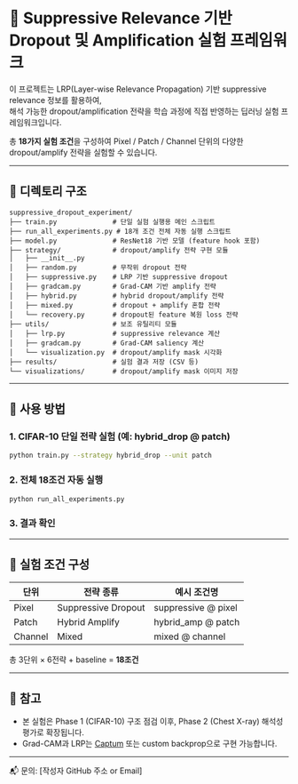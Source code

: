 # 🧠 Suppressive Relevance 기반 Dropout 및 Amplification 실험 프레임워크

이 프로젝트는 LRP(Layer-wise Relevance Propagation) 기반 suppressive relevance 정보를 활용하여,  
해석 가능한 dropout/amplification 전략을 학습 과정에 직접 반영하는 딥러닝 실험 프레임워크입니다.

총 **18가지 실험 조건**을 구성하여 Pixel / Patch / Channel 단위의 다양한 dropout/amplify 전략을 실험할 수 있습니다.

---

## 📁 디렉토리 구조

```
suppressive_dropout_experiment/
├── train.py              # 단일 실험 실행용 메인 스크립트
├── run_all_experiments.py # 18개 조건 전체 자동 실행 스크립트
├── model.py              # ResNet18 기반 모델 (feature hook 포함)
├── strategy/             # dropout/amplify 전략 구현 모듈
│   ├── __init__.py
│   ├── random.py         # 무작위 dropout 전략
│   ├── suppressive.py    # LRP 기반 suppressive dropout
│   ├── gradcam.py        # Grad-CAM 기반 amplify 전략
│   ├── hybrid.py         # hybrid dropout/amplify 전략
│   ├── mixed.py          # dropout + amplify 혼합 전략
│   └── recovery.py       # dropout된 feature 복원 loss 전략
├── utils/                # 보조 유틸리티 모듈
│   ├── lrp.py            # suppressive relevance 계산
│   ├── gradcam.py        # Grad-CAM saliency 계산
│   └── visualization.py  # dropout/amplify mask 시각화
├── results/              # 실험 결과 저장 (CSV 등)
└── visualizations/       # dropout/amplify mask 이미지 저장
```

---

## 🚀 사용 방법

### 1. CIFAR-10 단일 전략 실험 (예: hybrid_drop @ patch)
```bash
python train.py --strategy hybrid_drop --unit patch
```

### 2. 전체 18조건 자동 실행
```bash
python run_all_experiments.py
```

### 3. 결과 확인

---

## 🧪 실험 조건 구성

| 단위    | 전략 종류           | 예시 조건명                    |
|---------|---------------------|-------------------------------|
| Pixel   | Suppressive Dropout | suppressive @ pixel           |
| Patch   | Hybrid Amplify      | hybrid_amp @ patch            |
| Channel | Mixed               | mixed @ channel               |

총 3단위 × 6전략 + baseline = **18조건**

---

## 📌 참고

- 본 실험은 Phase 1 (CIFAR-10) 구조 점검 이후, Phase 2 (Chest X-ray) 해석성 평가로 확장됩니다.
- Grad-CAM과 LRP는 [Captum](https://captum.ai) 또는 custom backprop으로 구현 가능합니다.

---

📬 문의: [작성자 GitHub 주소 or Email]
